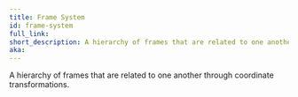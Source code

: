 ```yaml
---
title: Frame System
id: frame-system
full_link:
short_description: A hierarchy of frames that are related to one another through coordinate transformations.
aka:
---
```

A hierarchy of frames that are related to one another through coordinate transformations.
